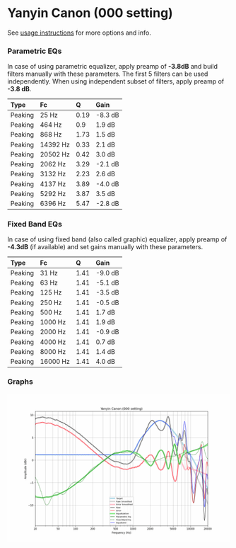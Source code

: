 # Yanyin Canon (000 setting)
See [usage instructions](https://github.com/jaakkopasanen/AutoEq#usage) for more options and info.

### Parametric EQs
In case of using parametric equalizer, apply preamp of **-3.8dB** and build filters manually
with these parameters. The first 5 filters can be used independently.
When using independent subset of filters, apply preamp of **-3.8 dB**.

| Type    | Fc       |    Q | Gain    |
|:--------|:---------|:-----|:--------|
| Peaking | 25 Hz    | 0.19 | -8.3 dB |
| Peaking | 464 Hz   | 0.9  | 1.9 dB  |
| Peaking | 868 Hz   | 1.73 | 1.5 dB  |
| Peaking | 14392 Hz | 0.33 | 2.1 dB  |
| Peaking | 20502 Hz | 0.42 | 3.0 dB  |
| Peaking | 2062 Hz  | 3.29 | -2.1 dB |
| Peaking | 3132 Hz  | 2.23 | 2.6 dB  |
| Peaking | 4137 Hz  | 3.89 | -4.0 dB |
| Peaking | 5292 Hz  | 3.87 | 3.5 dB  |
| Peaking | 6396 Hz  | 5.47 | -2.8 dB |

### Fixed Band EQs
In case of using fixed band (also called graphic) equalizer, apply preamp of **-4.3dB**
(if available) and set gains manually with these parameters.

| Type    | Fc       |    Q | Gain    |
|:--------|:---------|:-----|:--------|
| Peaking | 31 Hz    | 1.41 | -9.0 dB |
| Peaking | 63 Hz    | 1.41 | -5.1 dB |
| Peaking | 125 Hz   | 1.41 | -3.5 dB |
| Peaking | 250 Hz   | 1.41 | -0.5 dB |
| Peaking | 500 Hz   | 1.41 | 1.7 dB  |
| Peaking | 1000 Hz  | 1.41 | 1.9 dB  |
| Peaking | 2000 Hz  | 1.41 | -0.9 dB |
| Peaking | 4000 Hz  | 1.41 | 0.7 dB  |
| Peaking | 8000 Hz  | 1.41 | 1.4 dB  |
| Peaking | 16000 Hz | 1.41 | 4.0 dB  |

### Graphs
![](./Yanyin%20Canon%20(000%20setting).png)